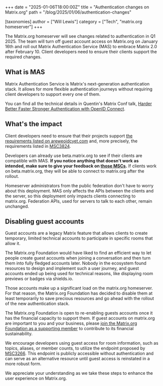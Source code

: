 +++
date = "2025-01-06T18:00:00Z"
title = "Authentication changes on Matrix.org"
path = "/blog/2025/01/06/authentication-changes"

[taxonomies]
author = ["Will Lewis"]
category = ["Tech", "matrix.org homeserver"]
+++

The Matrix.org homeserver will see changes related to authentication in Q1 2025. The team will turn off guest account access on Matrix.org on January 16th and roll out Matrix Authentication Service (MAS) to embrace Matrix 2.0 after February 10. Client developers need to ensure their clients support the required changes.

## What is MAS

Matrix Authentication Service is Matrix's next-generation authentication stack. It allows for more flexible authentication journeys without requiring client developers to support every one of them.

You can find all the technical details in Quentin's Matrix Conf talk, [Harder Better Faster Stronger Authentication with OpenID Connect](https://www.youtube.com/watch?v=wOW8keNafdE).

<!-- more -->

## What's the impact

Client developers need to ensure that their projects support [the requirements listed on areweoidcyet.com](https://areweoidcyet.com/#next-gen-auth-aware-clients) and, more precisely, the requirements listed in [MSC3824](https://github.com/matrix-org/matrix-spec-proposals/pull/3824).

Developers can already use beta.matrix.org to see if their clients are compatible with MAS. **If you notice anything that doesn't work as intended, make sure to give your feedback on [those MSCs](https://areweoidcyet.com/#next-gen-auth-aware-clients).** If clients work on beta.matrix.org, they will be able to connect to matrix.org after the rollout.

Homeserver administrators from the public federation don't have to worry about this deployment. MAS only affects the APIs between the clients and the server, so this deployment only impacts clients connecting to matrix.org. Federation APIs, used for servers to talk to each other, remain unchanged.

## Disabling guest accounts

Guest accounts are a legacy Matrix feature that allows clients to create temporary, limited technical accounts to participate in specific rooms that allow it.

The Matrix.org Foundation would have liked to find an efficient way to let people create guest accounts when joining a conversation and then turn them into fully fledged accounts later. Nobody in the ecosystem found resources to design and implement such a user journey, and guest accounts ended up being used for technical reasons, like displaying room previews or badges via shields.io.

Those accounts make up a significant load on the matrix.org homeserver. For that reason, the Matrix.org Foundation has decided to disable them at least temporarily to save precious resources and go ahead with the rollout of the new authentication stack.

The Matrix.org Foundation is open to re-enabling guests accounts once it has the financial capacity to support them. If guest accounts on matrix.org are important to you and your business, please [join the Matrix.org Foundation as a supporting member](https://matrix.org/membership/) to contribute to its financial sustainability.

We encourage developers using guest access for room information, such as topics, aliases, or member counts, to utilize the endpoint proposed by [MSC3266](https://github.com/matrix-org/matrix-spec-proposals/pull/3266). This endpoint is publicly accessible without authentication and can serve as an alternative resource until guest access is reinstated in a more robust form.

We appreciate your understanding as we take these steps to enhance the user experience on Matrix.org.
